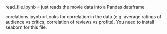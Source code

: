 read_file.ipynb = just reads the movie data into a Pandas dataframe

corelations.ipynb = Looks for correlation in the data (e.g. average ratings of audience vs critics, correlation of reviews vs profits). You need to install seaborn
for this file.